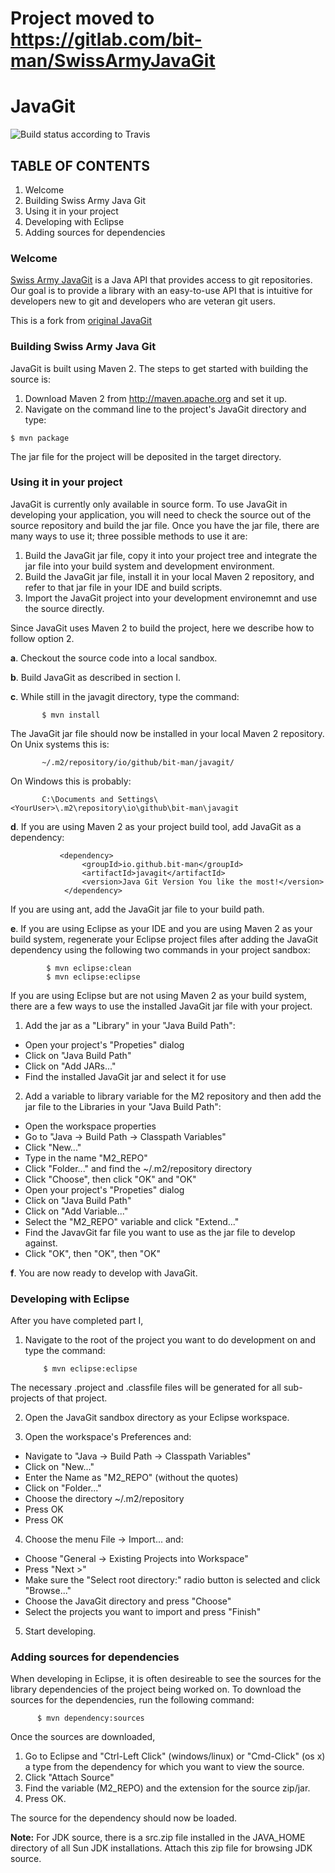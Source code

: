 # Project moved to https://gitlab.com/bit-man/SwissArmyJavaGit

JavaGit
=======

![Build status according to Travis](https://travis-ci.org/bit-man/SwissArmyJavaGit.svg)

TABLE OF CONTENTS
-----------------

   1. Welcome
   2. Building Swiss Army Java Git
   3. Using it in your project
   4. Developing with Eclipse
   5. Adding sources for dependencies


### Welcome

[Swiss Army JavaGit](http://bit-man.github.io/SwissArmyJavaGit/) is a
Java API that provides access to git repositories.
Our goal is to provide a library with an easy-to-use API that is
intuitive for developers new to git and developers who are veteran
git users.

This is a fork from [original JavaGit](http://javagit.sourceforge.net/)

### Building Swiss Army Java Git

JavaGit is built using Maven 2.  The steps to get started with building
the source is:

  1. Download Maven 2 from http://maven.apache.org and set it up.
  2. Navigate on the command line to the project's JavaGit directory and type:

    $ mvn package

The jar file for the project will be deposited in the target directory.


### Using it in your project

JavaGit is currently only available in source form.  To use JavaGit in
developing your application, you will need to check the source out of
the source repository and build the jar file.  Once you have the jar file,
there are many ways to use it; three possible methods to use it are:

1. Build the JavaGit jar file, copy it into your project tree and integrate the jar file into your build system and development environment.
2. Build the JavaGit jar file, install it in your local Maven 2 repository, and refer to that jar file in your IDE and build scripts.
3. Import the JavaGit project into your development environemnt and use the source directly.

Since JavaGit uses Maven 2 to build the project, here we describe how to
follow option 2.


**a**. Checkout the source code into a local sandbox.

**b**. Build JavaGit as described in section I.

**c**. While still in the javagit directory, type the command:

           $ mvn install

 The JavaGit jar file should now be installed in your local Maven 2
 repository.  On Unix systems this is:

           ~/.m2/repository/io/github/bit-man/javagit/

On Windows this is probably:

           C:\Documents and Settings\<YourUser>\.m2\repository\io\github\bit-man\javagit

**d**. If you are using Maven 2 as your project build tool, add JavaGit as a
 dependency:

               <dependency>
                    <groupId>io.github.bit-man</groupId>
                    <artifactId>javagit</artifactId>
                    <version>Java Git Version You like the most!</version>
                </dependency>


If you are using ant, add the JavaGit jar file to your build path.

**e**. If you are using Eclipse as your IDE and you are using Maven 2 as your
  build system, regenerate your Eclipse project files after adding the
  JavaGit dependency using the following two commands in your project
  sandbox:

            $ mvn eclipse:clean
            $ mvn eclipse:eclipse

If you are using Eclipse but are not using Maven 2 as your build
system, there are a few ways to use the installed JavaGit jar file
with your project.

1) Add the jar as a "Library" in your "Java Build Path":

 - Open your project's "Propeties" dialog
 - Click on "Java Build Path"
 - Click on "Add JARs..."
 - Find the installed JavaGit jar and select it for use

2) Add a variable to library variable for the M2 repository and then
 add the jar file to the Libraries in your "Java Build Path":

 - Open the workspace properties
 - Go to "Java -> Build Path -> Classpath Variables"
 - Click "New..."
 - Type in the name "M2_REPO"
 - Click "Folder..." and find the ~/.m2/repository directory
 - Click "Choose", then click "OK" and "OK"
 - Open your project's "Propeties" dialog
 - Click on "Java Build Path"
 - Click on "Add Variable..."
 - Select the "M2_REPO" variable and click "Extend..."
 - Find the JavavGit far file you want to use as the jar file
   to develop against.
 - Click "OK", then "OK", then "OK"

**f**. You are now ready to develop with JavaGit.


### Developing with Eclipse

After you have completed part I,

1. Navigate to the root of the project you want to do development on
 and type the command:

           $ mvn eclipse:eclipse

The necessary .project and .classfile files will be generated for all
sub-projects of that project.

2. Open the JavaGit sandbox directory as your Eclipse workspace.

3. Open the workspace's Preferences and:
 - Navigate to "Java -> Build Path -> Classpath Variables"
 - Click on "New..."
 - Enter the Name as "M2_REPO" (without the quotes)
 - Click on "Folder..."
 - Choose the directory ~/.m2/repository
 - Press OK
 - Press OK

4. Choose the menu File -> Import... and:

 - Choose "General -> Existing Projects into Workspace"
 - Press "Next >"
 - Make sure the "Select root directory:" radio button is selected and click "Browse..."
 - Choose the JavaGit directory and press "Choose"
 - Select the projects you want to import and press "Finish"

5. Start developing.


### Adding sources for dependencies

When developing in Eclipse, it is often desireable to see the sources for
the library dependencies of the project being worked on.  To download the
sources for the dependencies, run the following command:

          $ mvn dependency:sources

Once the sources are downloaded,

 1. Go to Eclipse and "Ctrl-Left Click" (windows/linux) or "Cmd-Click" (os x) a type from the dependency for which you want to view the  source.
 2. Click "Attach Source"
 3. Find the variable (M2_REPO) and the extension for the source zip/jar.
 4. Press OK.

The source for the dependency should now be loaded.

**Note:**  For JDK source, there is a src.zip file installed in the JAVA_HOME
     directory of all Sun JDK installations.  Attach this zip file for
     browsing JDK source.



